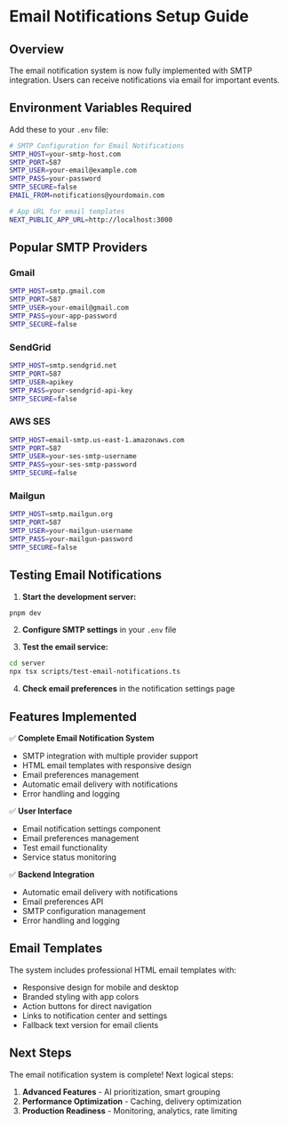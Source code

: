 # Email Notifications Setup Guide

## Overview
The email notification system is now fully implemented with SMTP integration. Users can receive notifications via email for important events.

## Environment Variables Required

Add these to your `.env` file:

```bash
# SMTP Configuration for Email Notifications
SMTP_HOST=your-smtp-host.com
SMTP_PORT=587
SMTP_USER=your-email@example.com
SMTP_PASS=your-password
SMTP_SECURE=false
EMAIL_FROM=notifications@yourdomain.com

# App URL for email templates
NEXT_PUBLIC_APP_URL=http://localhost:3000
```

## Popular SMTP Providers

### Gmail
```bash
SMTP_HOST=smtp.gmail.com
SMTP_PORT=587
SMTP_USER=your-email@gmail.com
SMTP_PASS=your-app-password
SMTP_SECURE=false
```

### SendGrid
```bash
SMTP_HOST=smtp.sendgrid.net
SMTP_PORT=587
SMTP_USER=apikey
SMTP_PASS=your-sendgrid-api-key
SMTP_SECURE=false
```

### AWS SES
```bash
SMTP_HOST=email-smtp.us-east-1.amazonaws.com
SMTP_PORT=587
SMTP_USER=your-ses-smtp-username
SMTP_PASS=your-ses-smtp-password
SMTP_SECURE=false
```

### Mailgun
```bash
SMTP_HOST=smtp.mailgun.org
SMTP_PORT=587
SMTP_USER=your-mailgun-username
SMTP_PASS=your-mailgun-password
SMTP_SECURE=false
```

## Testing Email Notifications

1. **Start the development server:**
```bash
pnpm dev
```

2. **Configure SMTP settings** in your `.env` file

3. **Test the email service:**
```bash
cd server
npx tsx scripts/test-email-notifications.ts
```

4. **Check email preferences** in the notification settings page

## Features Implemented

✅ **Complete Email Notification System**
- SMTP integration with multiple provider support
- HTML email templates with responsive design
- Email preferences management
- Automatic email delivery with notifications
- Error handling and logging

✅ **User Interface**
- Email notification settings component
- Email preferences management
- Test email functionality
- Service status monitoring

✅ **Backend Integration**
- Automatic email delivery with notifications
- Email preferences API
- SMTP configuration management
- Error handling and logging

## Email Templates

The system includes professional HTML email templates with:
- Responsive design for mobile and desktop
- Branded styling with app colors
- Action buttons for direct navigation
- Links to notification center and settings
- Fallback text version for email clients

## Next Steps

The email notification system is complete! Next logical steps:
1. **Advanced Features** - AI prioritization, smart grouping
2. **Performance Optimization** - Caching, delivery optimization
3. **Production Readiness** - Monitoring, analytics, rate limiting 
